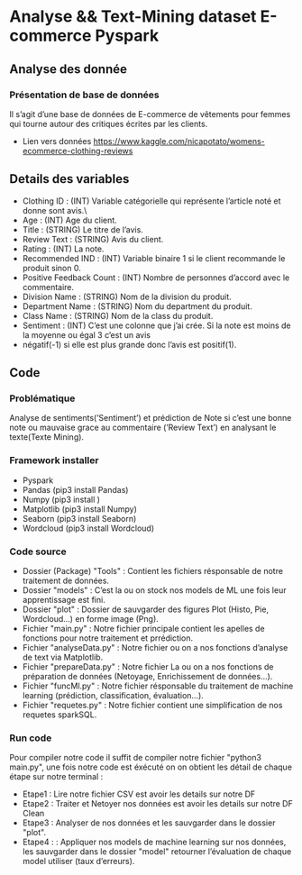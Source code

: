 # Analyse && Text-Mining dataset E-commerce Pyspark

## Analyse des donnée

### Présentation de base de données

Il s’agit d’une base de données de E-commerce de vêtements pour femmes qui tourne autour des critiques
écrites par les clients. 
- Lien vers données https://www.kaggle.com/nicapotato/womens-ecommerce-clothing-reviews

## Details des variables

- Clothing ID : (INT) Variable catégorielle qui représente l’article noté et donne sont avis.\\
- Age : (INT) Age du client.
- Title : (STRING) Le titre de l’avis.
- Review Text : (STRING) Avis du client.
- Rating : (INT) La note.
- Recommended IND : (INT) Variable binaire 1 si le client recommande le produit sinon 0.
- Positive Feedback Count : (INT) Nombre de personnes d’accord avec le commentaire.
- Division Name : (STRING) Nom de la division du produit.
- Department Name : (STRING) Nom du department du produit.
- Class Name : (STRING) Nom de la class du produit.
- Sentiment : (INT) C’est une colonne que j’ai crée. Si la note est moins de la moyenne ou égal 3 c’est un avis
- négatif(-1) si elle est plus grande donc l’avis est positif(1).

## Code 

### Problématique

Analyse de sentiments(’Sentiment’) et prédiction de Note si c’est une bonne note ou mauvaise grace au
commentaire (’Review Text’) en analysant le texte(Texte Mining).

### Framework installer

- Pyspark
- Pandas (pip3 install Pandas)
- Numpy (pip3 install )
- Matplotlib (pip3 install Numpy)
- Seaborn (pip3 install Seaborn)
- Wordcloud (pip3 install Wordcloud)

### Code source
- Dossier (Package) "Tools" : Contient les fichiers résponsable de notre traitement de données.
- Dossier "models" : C’est la ou on stock nos models de ML une fois leur apprentissage est fini.
- Dossier "plot" : Dossier de sauvgarder des figures Plot (Histo, Pie, Wordcloud...) en forme image (Png).
- Fichier "main.py" : Notre fichier principale contient les apelles de fonctions pour notre traitement et prrédiction.
- Fichier "analyseData.py" : Notre fichier ou on a nos fonctions d’analyse de text via Matplotlib.
- Fichier "prepareData.py" : Notre fichier La ou on a nos fonctions de préparation de données (Netoyage,
Enrichissement de données...).
- Fichier "funcMl.py" : Notre fichier résponsable du traitement de machine learning (prédiction, classification, évaluation...).
- Fichier "requetes.py" : Notre fichier contient une simplification de nos requetes sparkSQL.

### Run code

Pour compiler notre code il suffit de compiler notre fichier "python3 main.py", une fois notre code est éxécuté on on obtient les détail de chaque étape sur notre terminal :
- Etape1 : Lire notre fichier CSV est avoir les details sur notre DF 
- Etape2 : Traiter et Netoyer nos données est avoir les details sur notre DF Clean
- Etape3 : Analyser de nos données et les sauvgarder dans le dossier "plot".
- Etape4 : : Appliquer nos models de machine learning sur nos données, les sauvgarder dans le dossier "model"
retourner l’évaluation de chaque model utiliser (taux d’erreurs).
